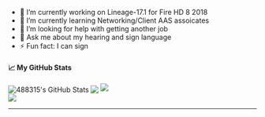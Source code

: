 
- 🔭 I’m currently working on Lineage-17.1 for Fire HD 8 2018
- 🌱 I’m currently learning Networking/Client AAS assoicates
- 🤔 I’m looking for help with getting another job
- 💬 Ask me about my hearing and sign language
- ⚡ Fun fact: I can sign
#### &#x1f4c8; My GitHub Stats

<a>
  <img align="center" src="https://github-readme-stats.vercel.app/api?username=488315&show_icons=true&line_height=33&count_private=true&theme=dark" alt="488315's GitHub Stats" />
</a>

<a>
  <img align="center" src="https://github-readme-stats.vercel.app/api/top-langs/?username=488315&&hide=cmake&langs_count=4&line_height=35&theme=dark" />
</a>

<a>
  <img src="https://github-readme-streak-stats.herokuapp.com/?user=488315&theme=dark" />
</a>
<br/>
<a href="https://twitter.com/kaijones23">
  <img src="https://img.shields.io/twitter/follow/kaijones23?style=for-the-badge&logo=twitter&&labelColor=1f1f1f&color=5fffaf" />
</a>

---
